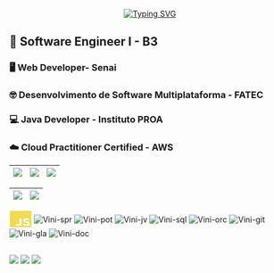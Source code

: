
<p align="center">
  <a href="https://git.io/typing-svg"><img src="https://readme-typing-svg.demolab.com?font=Fira+Code&size=22&pause=1000&color=1063de&background=73CD1600&center=true&vCenter=true&width=435&lines=Hello+World" alt="Typing SVG" /></a> 
</p>
<h2> 🏦 Software Engineer I - B3</h3>
<h3> 🖥️ Web Developer- Senai</h3>
<h3> 🤓 Desenvolvimento de Software Multiplataforma - FATEC</h3>
<h3> 💻 Java Developer - Instituto PROA </h3>
<h3> ☁️ Cloud Practitioner Certified - AWS</h3>

| ![](http://github-profile-summary-cards.vercel.app/api/cards/stats?username=ViniciusCalo&theme=tokyonight) | ![](http://github-profile-summary-cards.vercel.app/api/cards/repos-per-language?username=ViniciusCalo&theme=tokyonight) | ![](http://github-profile-summary-cards.vercel.app/api/cards/most-commit-language?username=ViniciusCalo&theme=tokyonight) |
| :-: | :-: | :-: |

| ![](http://github-profile-summary-cards.vercel.app/api/cards/profile-details?username=ViniciusCalo&theme=tokyonight) | ![](http://github-profile-summary-cards.vercel.app/api/cards/productive-time?username=ViniciusCalo&theme=tokyonight&utcOffset=8) |
| :-: | :-: |


  <div>
  <img align="center" alt="Vini-Js" height="30" width="40" src="https://raw.githubusercontent.com/devicons/devicon/master/icons/javascript/javascript-plain.svg">
  <img align="center" alt="Vini-spr" height="30" width="40" src="https://cdn.jsdelivr.net/gh/devicons/devicon/icons/spring/spring-original.svg" />
  <img align="center" alt="Vini-pot" heigth="40" width="50" src="https://cdn.jsdelivr.net/gh/devicons/devicon/icons/postgresql/postgresql-original.svg" />
  <img align="center" alt="Vini-jv" heigth="50" width="50" src="https://cdn.jsdelivr.net/gh/devicons/devicon/icons/java/java-original-wordmark.svg" />
  <img align="center" alt="Vini-sql" height="60" width="70" src="https://cdn.jsdelivr.net/gh/devicons/devicon/icons/mysql/mysql-original-wordmark.svg" />
  <img align="center" alt="Vini-orc" height="60" width="70" src="https://cdn.jsdelivr.net/gh/devicons/devicon/icons/oracle/oracle-original.svg" />
  <img align="center" alt="Vini-git" height="60" width="70" src="https://cdn.jsdelivr.net/gh/devicons/devicon/icons/git/git-plain-wordmark.svg" />
  <img align="center" alt="Vini-gla" height="60" width="70" src="https://cdn.jsdelivr.net/gh/devicons/devicon/icons/gitlab/gitlab-original.svg" />
  <img align="center" alt="Vini-doc" height="60" width="70" src="https://cdn.jsdelivr.net/gh/devicons/devicon/icons/docker/docker-original.svg" />
</div>

  ##
  
  <div>
      <a href="https://instagram.com/oviniciuscalo" target="_blank"><img src="https://img.shields.io/badge/-Instagram-%23E4405F?style=for-the-badge&logo=instagram&logoColor=white" target="_blank"></a>
     <a href = "mailto:vini.stcal@gmail.com"><img src="https://img.shields.io/badge/-Gmail-%23333?style=for-the-badge&logo=gmail&logoColor=white" target="_blank"></a>
   <a href="https://www.linkedin.com/in/vinicius-caló-5171b51b3" target="_blank"><img src="https://img.shields.io/badge/-LinkedIn-%230077B5?style=for-the-badge&logo=linkedin&logoColor=white" target="_blank"></a> 
  </div>
